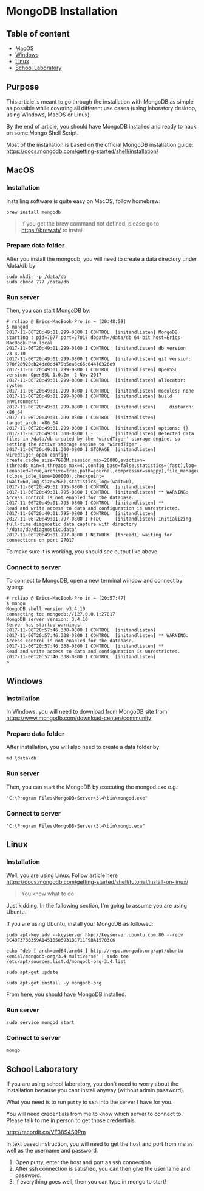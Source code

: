 # MongoDB Installation

## Table of content

* [MacOS](#macos)
* [Windows](#windows)
* [Linux](#linux)
* [School Laboratory](#school-laboratory)

## Purpose

This article is meant to go through the installation with MongoDB as simple as possible
while covering all different use cases (using laboratory desktop, using Windows, MacOS or Linux).

By the end of article, you should have MongoDB installed and ready to hack on some Mongo Shell Script.

Most of the installation is based on the official MongoDB installation guide:
https://docs.mongodb.com/getting-started/shell/installation/

## MacOS

### Installation

Installing software is quite easy on MacOS, follow homebrew:

```
brew install mongodb
```

> If you get the brew command not defined, please go to https://brew.sh/ to install

### Prepare data folder

After you install the mongodb, you will need to create a data directory under /data/db by

```
sudo mkdir -p /data/db
sudo chmod 777 /data/db
```

### Run server

Then, you can start MongoDB by:

```
# rcliao @ Erics-MacBook-Pro in ~ [20:48:59]
$ mongod
2017-11-06T20:49:01.299-0800 I CONTROL  [initandlisten] MongoDB starting : pid=7077 port=27017 dbpath=/data/db 64-bit host=Erics-MacBook-Pro.local
2017-11-06T20:49:01.299-0800 I CONTROL  [initandlisten] db version v3.4.10
2017-11-06T20:49:01.299-0800 I CONTROL  [initandlisten] git version: 078f28920cb24de0dd479b5ea6c66c644f6326e9
2017-11-06T20:49:01.299-0800 I CONTROL  [initandlisten] OpenSSL version: OpenSSL 1.0.2m  2 Nov 2017
2017-11-06T20:49:01.299-0800 I CONTROL  [initandlisten] allocator: system
2017-11-06T20:49:01.299-0800 I CONTROL  [initandlisten] modules: none
2017-11-06T20:49:01.299-0800 I CONTROL  [initandlisten] build environment:
2017-11-06T20:49:01.299-0800 I CONTROL  [initandlisten]     distarch: x86_64
2017-11-06T20:49:01.299-0800 I CONTROL  [initandlisten]     target_arch: x86_64
2017-11-06T20:49:01.299-0800 I CONTROL  [initandlisten] options: {}
2017-11-06T20:49:01.300-0800 I -        [initandlisten] Detected data files in /data/db created by the 'wiredTiger' storage engine, so setting the active storage engine to 'wiredTiger'.
2017-11-06T20:49:01.300-0800 I STORAGE  [initandlisten] wiredtiger_open config: create,cache_size=7680M,session_max=20000,eviction=(threads_min=4,threads_max=4),config_base=false,statistics=(fast),log=(enabled=true,archive=true,path=journal,compressor=snappy),file_manager=(close_idle_time=100000),checkpoint=(wait=60,log_size=2GB),statistics_log=(wait=0),
2017-11-06T20:49:01.795-0800 I CONTROL  [initandlisten]
2017-11-06T20:49:01.795-0800 I CONTROL  [initandlisten] ** WARNING: Access control is not enabled for the database.
2017-11-06T20:49:01.795-0800 I CONTROL  [initandlisten] **          Read and write access to data and configuration is unrestricted.
2017-11-06T20:49:01.795-0800 I CONTROL  [initandlisten]
2017-11-06T20:49:01.797-0800 I FTDC     [initandlisten] Initializing full-time diagnostic data capture with directory '/data/db/diagnostic.data'
2017-11-06T20:49:01.797-0800 I NETWORK  [thread1] waiting for connections on port 27017
```

To make sure it is working, you should see output like above.

### Connect to server

To connect to MongoDB, open a new terminal window and connect by typing:

```
# rcliao @ Erics-MacBook-Pro in ~ [20:57:47]
$ mongo
MongoDB shell version v3.4.10
connecting to: mongodb://127.0.0.1:27017
MongoDB server version: 3.4.10
Server has startup warnings:
2017-11-06T20:57:46.338-0800 I CONTROL  [initandlisten]
2017-11-06T20:57:46.338-0800 I CONTROL  [initandlisten] ** WARNING: Access control is not enabled for the database.
2017-11-06T20:57:46.338-0800 I CONTROL  [initandlisten] **          Read and write access to data and configuration is unrestricted.
2017-11-06T20:57:46.338-0800 I CONTROL  [initandlisten]
>
```

## Windows

### Installation

In Windows, you will need to download from MongoDB site from https://www.mongodb.com/download-center#community

### Prepare data folder

After installation, you will also need to create a data folder by:

```
md \data\db
```

### Run server

Then, you can start the MongoDB by executing the mongod.exe e.g.:

```
"C:\Program Files\MongoDB\Server\3.4\bin\mongod.exe"
```

### Connect to server

```
"C:\Program Files\MongoDB\Server\3.4\bin\mongo.exe"
```

## Linux

### Installation

Well, you are using Linux. Follow article here https://docs.mongodb.com/getting-started/shell/tutorial/install-on-linux/

> You know what to do

Just kidding. In the following section, I'm going to assume you are using Ubuntu.

If you are using Ubuntu, install your MongoDB as followed:

```
sudo apt-key adv --keyserver hkp://keyserver.ubuntu.com:80 --recv 0C49F3730359A14518585931BC711F9BA15703C6

echo "deb [ arch=amd64,arm64 ] http://repo.mongodb.org/apt/ubuntu xenial/mongodb-org/3.4 multiverse" | sudo tee /etc/apt/sources.list.d/mongodb-org-3.4.list

sudo apt-get update

sudo apt-get install -y mongodb-org
```

From here, you should have MongoDB installed.

### Run server

```
sudo service mongod start
```

### Connect to server

```
mongo
```

## School Laboratory

If you are using school laboratory, you don't need to worry about the installation
because you cant install anyway (without admin password).

What you need is to run `putty` to ssh into the server I have for you.

You will need credentials from me to know which server to connect to. Please talk to 
me in person to get those credentials.

http://recordit.co/VE38S4S9Pm

In text based instruction, you will need to get the host and port from me
as well as the username and password.

1. Open putty, enter the host and port as ssh connection
2. After ssh connection is satisfied, you can then give the username and password.
3. If everything goes well, then you can type in mongo to start!
